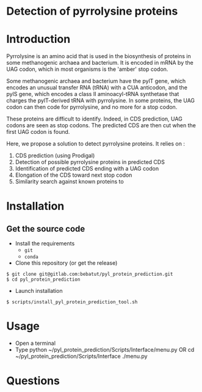 Detection of pyrrolysine proteins
=================================

# Introduction

Pyrrolysine is an amino acid that is used in the biosynthesis of proteins in some methanogenic archaea and bacterium. It is encoded in mRNA by the UAG codon, which in most organisms is the 'amber' stop codon.

Some methanogenic archaea and bacterium have the pylT gene, which encodes an unusual transfer RNA (tRNA) with a CUA anticodon, and the pylS gene, which encodes a class II aminoacyl-tRNA synthetase that charges the pylT-derived tRNA with pyrrolysine. In some proteins, the UAG codon can then code for pyrrolysine, and no more for a stop codon.

These proteins are difficult to identify. Indeed, in CDS prediction, UAG codons are seen as stop codons. The predicted CDS are then cut when the first UAG codon is found.

Here, we propose a solution to detect pyrrolysine proteins. It relies on :

1. CDS prediction (using Prodigal)
2. Detection of possible pyrrolysine proteins in predicted CDS
  1. Identification of predicted CDS ending with a UAG codon
  2. Elongation of the CDS toward next stop codon
  3. Similarity search against known proteins to

# Installation

## Get the source code

- Install the requirements
  - `git`
  - `conda`
- Clone this repository (or get the release)

```
$ git clone git@gitlab.com:bebatut/pyl_protein_prediction.git
$ cd pyl_protein_prediction
```

- Launch installation

```
$ scripts/install_pyl_protein_prediction_tool.sh
```

# Usage

- Open a terminal
- Type
python ~/pyl_protein_prediction/Scripts/Interface/menu.py
OR
cd ~/pyl_protein_prediction/Scripts/Interface
./menu.py

# Questions
